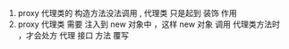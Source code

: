1. proxy 代理类的 构造方法没法调用 , 代理类 只是起到 装饰 作用 
2. proxy 代理类 需要 注入到 new 对象中 ，这样 new 对象 调用 代理类方法时 ，才会处方 代理 接口 方法 覆写  